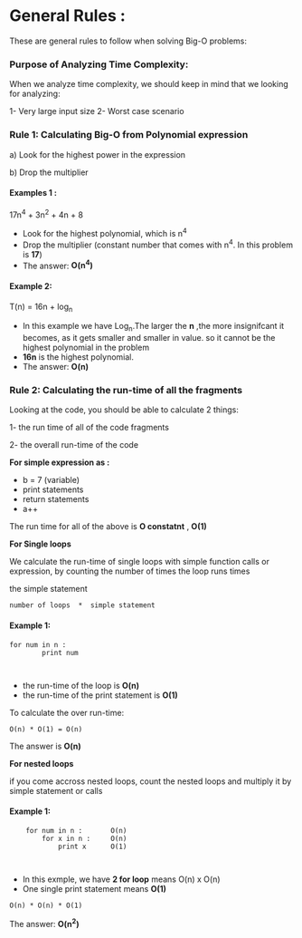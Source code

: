 # General Rules :

These are general rules to follow when solving Big-O problems:

### Purpose of Analyzing Time Complexity:

When we analyze time complexity, we should keep in mind that we looking for analyzing:

1- Very large input size
2- Worst case scenario 


### Rule 1: Calculating Big-O from Polynomial expression 

a) Look for the highest power in the expression

b) Drop the multiplier 

#### Examples 1 :

  17n<sup>4</sup> + 3n<sup>2</sup> + 4n + 8

- Look for the highest polynomial, which is n<sup>4</sup>
- Drop the multiplier (constant number that comes with n<sup>4</sup>. In this problem is __17__)
- The answer: __O(n<sup>4</sup>)__

#### Example 2:

T(n) = 16n + log<sub>n</sub>

- In this example we have Log<sub>n</sub>.The larger the __n__ ,the more insignifcant it becomes, as it gets smaller and smaller in value. so it cannot be the highest polynomial in the problem
- __16n__ is the highest polynomial.
- The answer: __O(n)__


### Rule 2: Calculating the run-time of all the fragments

Looking at the code, you should be able to calculate 2 things:

1- the run time of all of the code fragments

2- the overall run-time of the code

__For simple expression  as :__

- b = 7  (variable)
- print statements
- return statements
-  a++
 
 The run time for all of the above is __O constatnt__ , __O(1)__
 
 __For Single loops__

We calculate the run-time of single loops with simple function calls or expression, by counting the number of times the loop runs times

the simple statement
```
number of loops  *  simple statement

```

#### Example 1:

```
for num in n :
        print num
    
        
```
- the run-time of the loop is __O(n)__
- the run-time of the print statement is __O(1)__

To calculate the over run-time:

```
O(n) * O(1) = O(n)
```
The answer is __O(n)__

 __For nested loops__

if you come accross nested loops, count the nested loops and multiply it by simple statement or calls

#### Example 1:

```
    for num in n :       O(n)
        for x in n :     O(n)
            print x      O(1)
    
        
```
- In this exmple, we have __2 for loop__ means O(n) x O(n)
- One single print statement means __O(1)__
 ```
 O(n) * O(n) * O(1) 
 
 ```

The answer: __O(n<sup>2</sup>)__



 
 



